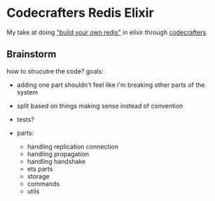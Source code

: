 # Codecrafters Redis Elixir

My take at doing ["build your own redis"]() in elixir through [codecrafters]().

## Brainstorm

how to strucutre the code?
goals:

- adding one part shouldn't feel like i'm breaking other parts of the system
- split based on things making sense instead of convention
- tests?

- parts:
  - handling replication connection
  - handling propagation
  - handling handshake
  - ets parts
  - storage
  - commands
  - utils
